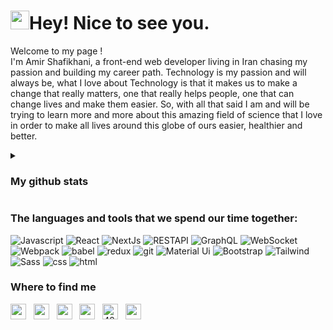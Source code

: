 <h1><img src="https://emojis.slackmojis.com/emojis/images/1531849430/4246/blob-sunglasses.gif?1531849430" width="30"/>Hey! Nice to see you.</h1>

<p> 
  Welcome to my page ! 
</br>
I'm  Amir Shafikhani, a front-end web developer living in Iran chasing my passion and building my career path.
Technology is my passion and will always be, what I love about Technology is that it makes us to make a change that really matters, one that really helps people, one that can change lives and make them easier. So, with all that said I am and will be trying to learn more and more about this amazing field of science that I love in order to make all lives around this globe of ours easier, healthier and better.
</p>

<details>
  <summary>
   <h3>
    My github stats
   </h3>
  </summary>
  <br/>
 
<img src="https://github-readme-stats.vercel.app/api?username=Soheiljafarnejad" height="180" />
<img src="https://github-readme-stats.vercel.app/api/top-langs/?username=Soheiljafarnejad&layout=compact" height="180" />
 
</details> 


<h3>The languages and tools that we spend our time together:</h3>
<p>
  <img alt="Javascript" src="https://img.shields.io/badge/-JS-F7E018?style=flat-square&logo=Javascript&logoColor=black" />
  <img alt="React" src="https://img.shields.io/badge/-React-18BCEE?&logo=react&logoColor=white" />
  <img alt="NextJs" src="https://img.shields.io/badge/-NextJs-000000?&logo=Next.js&logoColor=white" />
  <img alt="RESTAPI" src="https://img.shields.io/badge/-REST%20API-6B3FE7?&logo=axios&logoColor=white" />
  <img alt="GraphQL" src="https://img.shields.io/badge/-GraphQL-E10098?&logo=graphql&logoColor=white" />
  <img alt="WebSocket" src="https://img.shields.io/badge/-WebSocket-white?&logo=Socket.IO&logoColor=black" />
  <img alt="Webpack" src="https://img.shields.io/badge/-Webpack-1B74BA?&logo=webpack&logoColor=white" />
  <img alt="babel" src="https://img.shields.io/badge/-babel-F5DA55?&logo=babel&logoColor=black" />
  <img alt="redux" src="https://img.shields.io/badge/-Redux-764ABC?&logo=redux&logoColor=white" />
  <img alt="git" src="https://img.shields.io/badge/-Git-F05032?&logo=git&logoColor=white" />
  <img alt="Material Ui" src="https://img.shields.io/badge/-Material%20Ui-1a73e8?&logo=mui&logoColor=white" />
  <img alt="Bootstrap" src="https://img.shields.io/badge/-Bootstrap-8210F5?&logo=Bootstrap&logoColor=white" />
  <img alt="Tailwind" src="https://img.shields.io/badge/-Tailwind-36B7F0?&logo=Tailwindcss&logoColor=white" />
  <img alt="Sass" src="https://img.shields.io/badge/-Sass-CC6699?&logo=sass&logoColor=white" />
  <img alt="css" src="https://img.shields.io/badge/-CSS-264DE4?&logo=css3&logoColor=white" />
  <img alt="html" src="https://img.shields.io/badge/-Html-F75421?&logo=Html5&logoColor=white" />
<!--   <img alt="TypeScript" src="https://img.shields.io/badge/-TypeScript-007ACC?style=flat-square&logo=typescript&logoColor=white" /> -->
<!--   <img alt="MongoDB" src="https://img.shields.io/badge/-MongoDB-13aa52?style=flat-square&logo=mongodb&logoColor=white" /> -->
<!--   <img alt="Nodejs" src="https://img.shields.io/badge/-Nodejs-43853d?style=flat-square&logo=Node.js&logoColor=white" /> -->
</p>

<h3>Where to find me</h3>

<a href="https://linkedin.com/in/soheiljafarnejad" target="_blank"><img align="center" src="https://user-images.githubusercontent.com/94702044/189377305-7062bbec-ca23-43d9-b37d-da443ea59cb7.png" alt="soheiljafarnejad" height="25" width="25" /></a> &nbsp;
<a href="https://twitter.com/soheiljafarnejad" target="_blank"><img align="center" src="https://user-images.githubusercontent.com/94702044/189378344-aed887c6-d271-4be0-a3a1-8c68f3869b65.png" alt="soheiljafarnejad" height="25" width="25" /></a> &nbsp;
<a href="https://www.facebook.com/soheiljafarnejad/" target="_blank"><img align="center" src="https://user-images.githubusercontent.com/94702044/189377341-d1e9059e-d3a4-48ce-910e-2f9ae9737524.png" alt="soheiljafarnejad" height="25" width="25" /></a> &nbsp;
<a href="mailto:jafarnejad.official@gmail.com" target="_blank"><img align="center" src="https://user-images.githubusercontent.com/94702044/189377332-6de4f1a9-d1b0-49d3-879d-bb1158674e84.png" alt="soheiljafarnejad" height="25" width="25" /></a> &nbsp;
<a href="https://stackoverflow.com/users/18590254" target="_blank"><img align="center" src="https://user-images.githubusercontent.com/94702044/189377358-d734702a-33fd-47b4-bd4f-863811fcfb03.png" alt="4214976" height="25" width="25" /></a> &nbsp;
<a href="https://www.soheiljafarnejad.ir" target="_blank"><img align="center" src="https://user-images.githubusercontent.com/94702044/189378352-1c6cc600-c6a2-431d-9c4d-0b07c0c8d97c.png" alt="soheiljafarnejad" height="25" width="25" /></a> &nbsp;
  
 


<!-- 
<details>
  <summary>
    title
  </summary>
  <br/>
   body
</details>  
### I AM Soheil 👋
🌱 I’m currently learning <br />
⚡ Fun fact I'm always learning !
- 🔭 I’m currently working on ...
- 🌱 I’m currently learning ...
- 👯 I’m looking to collaborate on ...
- 🤔 I’m looking for help with ...
- 💬 Ask me about ...
- 📫 How to reach me: ...
- 😄 Pronouns: ...
- ⚡ Fun fact: ...
-->
